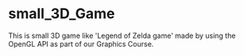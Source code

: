 # small_3D_Game
This is small 3D game like 'Legend of Zelda game' made by using the OpenGL API as part of our Graphics Course.
